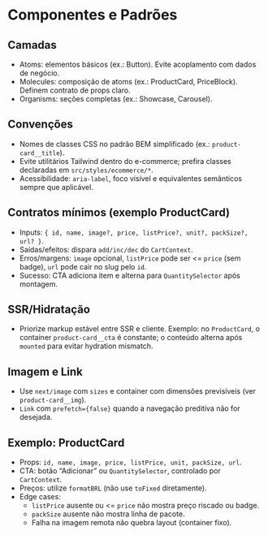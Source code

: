 # Componentes e Padrões

## Camadas
- Atoms: elementos básicos (ex.: Button). Evite acoplamento com dados de negócio.
- Molecules: composição de atoms (ex.: ProductCard, PriceBlock). Definem contrato de props claro.
- Organisms: seções completas (ex.: Showcase, Carousel).

## Convenções
- Nomes de classes CSS no padrão BEM simplificado (ex.: `product-card__title`).
- Evite utilitários Tailwind dentro do e-commerce; prefira classes declaradas em `src/styles/ecommerce/*`.
- Acessibilidade: `aria-label`, foco visível e equivalentes semânticos sempre que aplicável.

## Contratos mínimos (exemplo ProductCard)
- Inputs: `{ id, name, image?, price, listPrice?, unit?, packSize?, url? }`.
- Saídas/efeitos: dispara `add/inc/dec` do `CartContext`.
- Erros/margens: `image` opcional, `listPrice` pode ser <= `price` (sem badge), `url` pode cair no slug pelo `id`.
- Sucesso: CTA adiciona item e alterna para `QuantitySelector` após montagem.

## SSR/Hidratação
- Priorize markup estável entre SSR e cliente. Exemplo: no `ProductCard`, o container `product-card__cta` é constante; o conteúdo alterna após `mounted` para evitar hydration mismatch.

## Imagem e Link
- Use `next/image` com `sizes` e container com dimensões previsíveis (ver `product-card__img`).
- `Link` com `prefetch={false}` quando a navegação preditiva não for desejada.

## Exemplo: ProductCard
- Props: `id, name, image, price, listPrice, unit, packSize, url`.
- CTA: botão “Adicionar” ou `QuantitySelector`, controlado por `CartContext`.
- Preços: utilize `formatBRL` (não use `toFixed` diretamente).
 - Edge cases:
	 - `listPrice` ausente ou <= `price` não mostra preço riscado ou badge.
	 - `packSize` ausente não mostra linha de pacote.
	 - Falha na imagem remota não quebra layout (container fixo).
